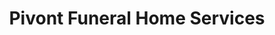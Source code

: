 ---
title: "Pivont Funeral Home Services"
url: /hinton/pivont-funeral-home-services/
shop: funeral directors
---